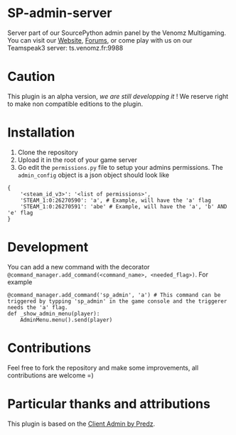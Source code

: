 # SP-admin-server
Server part of our SourcePython admin panel by the Venomz Multigaming. You can visit our [Website](https://venomz.fr), [Forums](https://forum.venomz.fr), or come play with us on our Teamspeak3 server: ts.venomz.fr:9988

# Caution
This plugin is an alpha version, *we are still developping it* ! We reserve right to make non compatible editions to the plugin.

# Installation
1. Clone the repository
2. Upload it in the root of your game server
3. Go edit the `permissions.py` file to setup your admins permissions. The `admin_config` object is a json object should look like
```
{
	'<steam_id_v3>': '<list of permissions>',
	'STEAM_1:0:26270590': 'a', # Example, will have the 'a' flag
	'STEAM_1:0:26270591': 'abe' # Example, will have the 'a', 'b' AND 'e' flag
}
```

# Development
You can add a new command with the decorator `@command_manager.add_command(<command_name>, <needed_flag>)`.
For example
```
@command_manager.add_command('sp_admin', 'a') # This command can be triggered by typping 'sp_admin' in the game console and the triggerer needs the 'a' flag.
def _show_admin_menu(player):
	AdminMenu.menu().send(player)
```

# Contributions
Feel free to fork the repository and make some improvements, all contributions are welcome =)

# Particular thanks and attributions
This plugin is based on the [Client Admin by Predz](https://github.com/Predz/Client-Admin).
